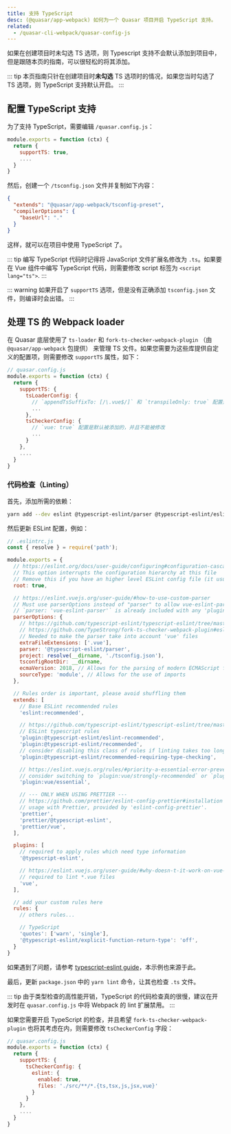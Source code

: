 ```yaml
---
title: 支持 TypeScript
desc: (@quasar/app-webpack) 如何为一个 Quasar 项目开启 TypeScript 支持。
related:
  - /quasar-cli-webpack/quasar-config-js
---
```

 
如果在创建项目时未勾选 TS 选项，则 Typescript 支持不会默认添加到项目中，但是跟随本页的指南，可以很轻松的将其添加。

::: tip
本页指南只针在创建项目时**未勾选** TS 选项时的情况，如果您当时勾选了 TS 选项，则 TypeScript 支持默认开启。
:::

## 配置 TypeScript 支持

为了支持 TypeScript，需要编辑 `/quasar.config.js`：

```js
module.exports = function (ctx) {
  return {
    supportTS: true,
    ....
  }
}
```
然后，创建一个 `/tsconfig.json` 文件并复制如下内容：

```json
{
  "extends": "@quasar/app-webpack/tsconfig-preset",
  "compilerOptions": {
    "baseUrl": "."
  }
}
```

这样，就可以在项目中使用 TypeScript 了。

::: tip
编写 TypeScript 代码时记得将 JavaScript 文件扩展名修改为 `.ts`。如果要在 Vue 组件中编写 TypeScript 代码，则需要修改 script 标签为 `<script lang="ts">`.
:::

::: warning
如果开启了 `supportTS` 选项，但是没有正确添加 `tsconfig.json` 文件，则编译时会出错。
:::

## 处理 TS 的 Webpack loader
在 Quasar 底层使用了 `ts-loader` 和 `fork-ts-checker-webpack-plugin` （由 `@quasar/app-webpack`  包提供） 来管理 TS 文件。如果您需要为这些库提供自定义的配置项，则需要修改 `supportTS` 属性，如下：

```js
// quasar.config.js
module.exports = function (ctx) {
  return {
    supportTS: {
      tsLoaderConfig: {
        // `appendTsSuffixTo: [/\.vue$/]` 和 `transpileOnly: true` 配置是默认被添加的，并且不能被修改
        ...
      },
      tsCheckerConfig: {
        // `vue: true` 配置是默认被添加的，并且不能被修改
        ...
      }
    },
    ....
  }
}
```

### 代码检查（Linting） 

首先，添加所需的依赖：

```bash
yarn add --dev eslint @typescript-eslint/parser @typescript-eslint/eslint-plugin
```

然后更新 ESLint 配置，例如：

```js
// .eslintrc.js
const { resolve } = require('path');

module.exports = {
  // https://eslint.org/docs/user-guide/configuring#configuration-cascading-and-hierarchy
  // This option interrupts the configuration hierarchy at this file
  // Remove this if you have an higher level ESLint config file (it usually happens into a monorepos)
  root: true,

  // https://eslint.vuejs.org/user-guide/#how-to-use-custom-parser
  // Must use parserOptions instead of "parser" to allow vue-eslint-parser to keep working
  // `parser: 'vue-eslint-parser'` is already included with any 'plugin:vue/**' config and should be omitted
  parserOptions: {
    // https://github.com/typescript-eslint/typescript-eslint/tree/master/packages/parser#configuration
    // https://github.com/TypeStrong/fork-ts-checker-webpack-plugin#eslint
    // Needed to make the parser take into account 'vue' files
    extraFileExtensions: ['.vue'],
    parser: '@typescript-eslint/parser',
    project: resolve(__dirname, './tsconfig.json'),
    tsconfigRootDir: __dirname,
    ecmaVersion: 2018, // Allows for the parsing of modern ECMAScript features
    sourceType: 'module', // Allows for the use of imports
  },

  // Rules order is important, please avoid shuffling them
  extends: [
    // Base ESLint recommended rules
    'eslint:recommended',

    // https://github.com/typescript-eslint/typescript-eslint/tree/master/packages/eslint-plugin#usage
    // ESLint typescript rules
    'plugin:@typescript-eslint/eslint-recommended',
    'plugin:@typescript-eslint/recommended',
    // consider disabling this class of rules if linting takes too long
    'plugin:@typescript-eslint/recommended-requiring-type-checking',

    // https://eslint.vuejs.org/rules/#priority-a-essential-error-prevention
    // consider switching to `plugin:vue/strongly-recommended` or `plugin:vue/recommended` for stricter rules
    'plugin:vue/essential',

    // --- ONLY WHEN USING PRETTIER ---
    // https://github.com/prettier/eslint-config-prettier#installation
    // usage with Prettier, provided by 'eslint-config-prettier'.
    'prettier',
    'prettier/@typescript-eslint',
    'prettier/vue',
  ],

  plugins: [
    // required to apply rules which need type information
    '@typescript-eslint',

    // https://eslint.vuejs.org/user-guide/#why-doesn-t-it-work-on-vue-file
    // required to lint *.vue files
    'vue',
  ],

  // add your custom rules here
  rules: {
    // others rules...

    // TypeScript
    'quotes': ['warn', 'single'],
    '@typescript-eslint/explicit-function-return-type': 'off',
  }
}
```

如果遇到了问题，请参考 [typescript-eslint guide](https://github.com/typescript-eslint/typescript-eslint/blob/master/docs/getting-started/linting/README.md)，本示例也来源于此。

最后，更新 `package.json` 中的 `yarn lint` 命令，让其也检查 `.ts` 文件。

::: tip
由于类型检查的高性能开销，TypeScript 的代码检查真的很慢，建议在开发时在 `quasar.config.js` 中将 Webpack 的 lint 扩展禁用。
:::

如果您需要开启 TypeScript 的检查，并且希望 `fork-ts-checker-webpack-plugin` 也将其考虑在内，则需要修改  `tsCheckerConfig` 字段：

```js
// quasar.config.js
module.exports = function (ctx) {
  return {
    supportTS: {
      tsCheckerConfig: {
        eslint: {
          enabled: true,
          files: './src/**/*.{ts,tsx,js,jsx,vue}'
        }
      }
    },
    ....
  }
}
```
